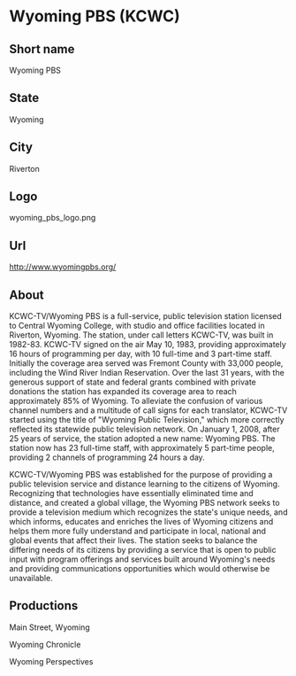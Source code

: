 # Wyoming PBS (KCWC)

## Short name

Wyoming PBS

## State

Wyoming

## City

Riverton

## Logo

wyoming\_pbs\_logo.png

## Url

http://www.wyomingpbs.org/

## About

KCWC-TV/Wyoming PBS is a full-service, public television station
licensed to Central Wyoming College, with studio and office facilities located
in Riverton, Wyoming. The station, under call letters KCWC-TV, was built in 1982-83.
KCWC-TV signed on the air May 10, 1983, providing approximately 16 hours of programming
per day, with 10 full-time and 3 part-time staff. Initially the coverage area
served was Fremont County with 33,000 people, including the Wind River Indian
Reservation. Over the last 31 years, with the generous support of state and federal
grants combined with private donations the station has expanded its coverage area
to reach approximately 85% of Wyoming. To alleviate the confusion of various channel
numbers and a multitude of call signs for each translator, KCWC-TV started using
the title of "Wyoming Public Television," which more correctly reflected its
statewide public television network. On January 1, 2008, after 25 years of service,
the station adopted a new name: Wyoming PBS. The station now has 23 full-time
staff, with approximately 5 part-time people, providing 2 channels of programming
24 hours a day.

KCWC-TV/Wyoming PBS was established for the purpose of providing
a public television service and distance learning to the citizens of Wyoming.
Recognizing that technologies have essentially eliminated time and distance, and
created a global village, the Wyoming PBS network seeks to provide a television
medium which recognizes the state's unique needs, and which informs, educates
and enriches the lives of Wyoming citizens and helps them more fully understand
and participate in local, national and global events that affect their lives.
The station seeks to balance the differing needs of its citizens by providing
a service that is open to public input with program offerings and services built
around Wyoming's needs and providing communications opportunities which would
otherwise be unavailable.


## Productions

Main Street, Wyoming

Wyoming Chronicle

Wyoming Perspectives

